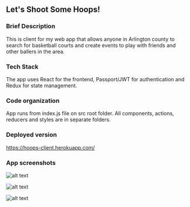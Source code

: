 ## Let's Shoot Some Hoops!

### Brief Description
This is client for my web app that allows anyone in Arlington county to search for basketball courts and create events to play with friends and other ballers in the area.

### Tech Stack
The app uses React for the frontend, Passport/JWT for authentication and Redux for state management.

### Code organization
App runs from index.js file on src root folder. All components, actions, reducers and styles are in separate folders. 

### Deployed version
https://hoops-client.herokuapp.com/

### App screenshots

![alt text][mainpage]

[mainpage]: https://s3.us-east-2.amazonaws.com/hoops-dannny/Screen+Shot+2018-08-17+at+16.20.53.png "Mainpage"

![alt text][courts]

[courts]: https://s3.us-east-2.amazonaws.com/hoops-dannny/Screen+Shot+2018-08-17+at+16.21.17.png "Courts page"

![alt text][court]

[court]: https://s3.us-east-2.amazonaws.com/hoops-dannny/Screen+Shot+2018-08-17+at+16.21.41.png "Single Court"

